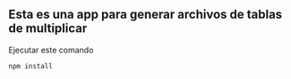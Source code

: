 ## Esta es una app para generar archivos de tablas de multiplicar

Ejecutar este comando

`````````````````````
npm install

`````````````````````